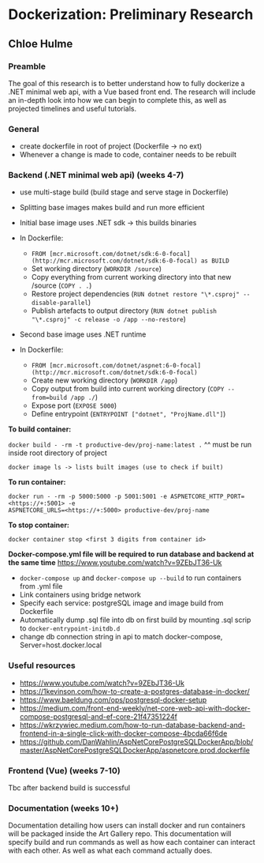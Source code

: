 # Dockerization: Preliminary Research

## Chloe Hulme

### Preamble

The goal of this research is to better understand how to fully dockerize a .NET minimal web api,
with a Vue based front end. The research will include an in-depth look into how we can begin to
complete this, as well as projected timelines and useful tutorials.

### General

- create dockerfile in root of project (Dockerfile -> no ext)
- Whenever a change is made to code, container needs to be rebuilt

### Backend (.NET minimal web api) (weeks 4-7)

- use multi-stage build (build stage and serve stage in Dockerfile)
- Splitting base images makes build and run more efficient
- Initial base image uses .NET sdk -> this builds binaries
- In Dockerfile:

  - `FROM [mcr.microsoft.com/dotnet/sdk:6-0-focal](http://mcr.microsoft.com/dotnet/sdk:6-0-focal) as BUILD`
  - Set working directory (`WORKDIR /source`)
  - Copy everything from current working directory into that new /source (`COPY . .`)
  - Restore project dependencies (`RUN dotnet restore "\*.csproj" --disable-parallel`)
  - Publish artefacts to output directory
    (`RUN dotnet publish "\*.csproj" -c release -o /app --no-restore`)

- Second base image uses .NET runtime

- In Dockerfile:
  - `FROM [mcr.microsoft.com/dotnet/aspnet:6-0-focal](http://mcr.microsoft.com/dotnet/sdk:6-0-focal)`
  - Create new working directory (`WORKDIR /app`)
  - Copy output from build into current working directory (`COPY --from=build /app ./`)
  - Expose port (`EXPOSE 5000`)
  - Define entrypoint (`ENTRYPOINT ["dotnet", "ProjName.dll"]`)

**To build container:**

`docker build - -rm -t productive-dev/proj-name:latest .` ^^ must be run inside root directory of
project

`docker image ls -> lists built images (use to check if built)`

**To run container:**

```plaintext
docker run - -rm -p 5000:5000 -p 5001:5001 -e ASPNETCORE_HTTP_PORT=<https://+:5001> -e
ASPNETCORE_URLS=<https://+:5000> productive-dev/proj-name
```

**To stop container:**

`docker container stop <first 3 digits from container id>`

**Docker-compose.yml file will be required to run database and backend at the same time**
<https://www.youtube.com/watch?v=9ZEbJT36-Uk>

- `docker-compose up` and `docker-compose up --build` to run containers from .yml file
- Link containers using bridge network
- Specify each service: postgreSQL image and image build from Dockerfile
- Automatically dump .sql file into db on first build by mounting .sql scrip to
  `docker-entrypoint-initdb.d`
- change db connection string in api to match docker-compose, Server=host.docker.local

### Useful resources

- <https://www.youtube.com/watch?v=9ZEbJT36-Uk>
- <https://1kevinson.com/how-to-create-a-postgres-database-in-docker/>
- <https://www.baeldung.com/ops/postgresql-docker-setup>
- <https://medium.com/front-end-weekly/net-core-web-api-with-docker-compose-postgresql-and-ef-core-21f47351224f>
- <https://wkrzywiec.medium.com/how-to-run-database-backend-and-frontend-in-a-single-click-with-docker-compose-4bcda66f6de>
- <https://github.com/DanWahlin/AspNetCorePostgreSQLDockerApp/blob/master/AspNetCorePostgreSQLDockerApp/aspnetcore.prod.dockerfile>

### Frontend (Vue) (weeks 7-10)

Tbc after backend build is successful

### Documentation (weeks 10+)

Documentation detailing how users can install docker and run containers will be packaged inside the
Art Gallery repo. This documentation will specify build and run commands as well as how each
container can interact with each other. As well as what each command actually does.
